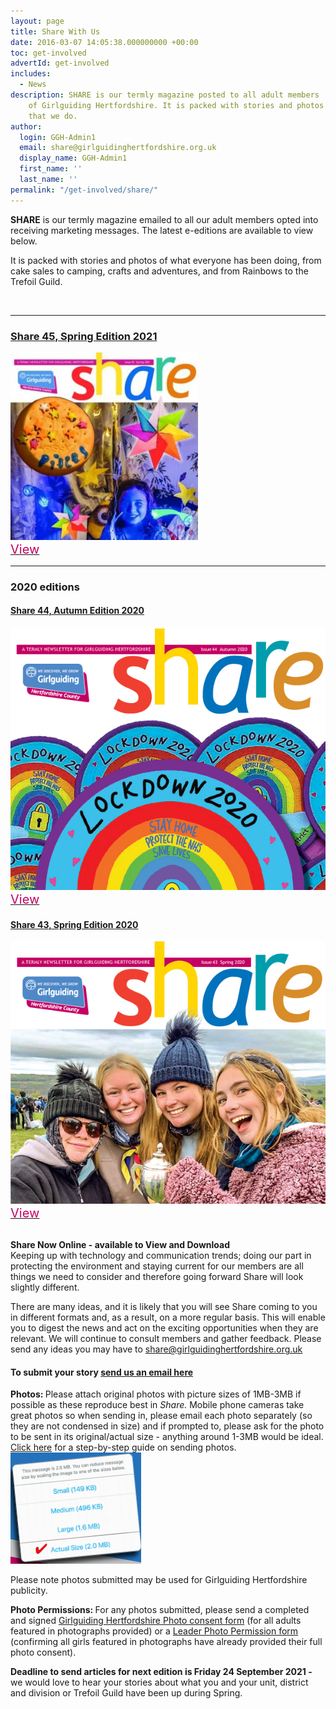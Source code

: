 ```yaml
---
layout: page
title: Share With Us
date: 2016-03-07 14:05:38.000000000 +00:00
toc: get-involved
advertId: get-involved
includes:
  - News
description: SHARE is our termly magazine posted to all adult members
    of Girlguiding Hertfordshire. It is packed with stories and photos of everything
    that we do.
author:
  login: GGH-Admin1
  email: share@girlguidinghertfordshire.org.uk
  display_name: GGH-Admin1
  first_name: ''
  last_name: ''
permalink: "/get-involved/share/"
---
```

<div class="row">
<div class="col-sm-6">
<p class="lead"><strong>SHARE</strong> is our termly magazine emailed to all our adult members opted into receiving marketing messages. The latest e-editions are available to view below.</p>

It is packed with stories and photos of what everyone has been doing, from cake sales to camping, crafts and adventures, and from Rainbows to the Trefoil Guild.
</div>
<div class="col-sm-6"><img class=" wp-image-2996 aligncenter" src="/wp-content/uploads/2019/03/Share4-300x206.jpg" sizes="(max-width: 300px) 100vw, 300px" srcset="/wp-content/uploads/2019/03/Share4-300x206.jpg 300w, /wp-content/uploads/2019/03/Share4.jpg 700w" alt="" width="400px" /></div>
</div>

<hr />

<h3><a href="/wp-content/uploads/2021/03/Share45_Spring21_single-pages_Final-Draft3.pdf" target="_blank" rel="noopener">Share 45, Spring Edition 2021</a></h3>
<div class="row">
<div class="col-sm-6"><a href="/wp-content/uploads/2021/03/Share45_Spring21_single-pages_Final-Draft3.pdf" target="_blank" rel="noopener"><img class="alignnone size-medium wp-image-4107" src="/wp-content/uploads/2021/03/Share45_Spring21-e1616098568704-300x300.jpg" alt="Cover of issue 45 of share magazine" width="300" height="300" /></a></div>
<div class="col-sm-6"><a class="btn btn-pink" href="/wp-content/uploads/2021/03/Share45_Spring21_single-pages_Final-Draft3.pdf" target="_blank" rel="noopener"><span style="color: #c40063!important; font-size: 20px!important;">View</span></a></div>
</div>

<hr />

<h3>2020 editions</h3>
<div class="row">
<div class="col-xs-6">
<div class="row">
<div class="col-xs-12">
<h4><a style="word-break: unset;" href="/wp-content/uploads/2020/04/Share-43_Spring20_8pp.pdf" target="_blank" rel="noopener">Share 44, Autumn Edition 2020</a></h4>
</div>
<div class="col-sm-6"><a href="/wp-content/uploads/2020/11/Share44_Autumn20.pdf" target="_blank" rel="noopener"><img class="ambdes" title="View Share Autunm Edition 2020" src="/wp-content/uploads/2020/11/GGH-Share44-Autunm44.jpg" /></a></div>
<div class="col-sm-6"><a class="btn btn-pink" href="/wp-content/uploads/2020/11/Share44_Autumn20.pdf" target="_blank" rel="noopener"><span style="color: #c40063!important; font-size: 20px!important;">View</span></a></div>
</div>
</div>
<div class="col-xs-6">
<div class="row">
<div class="col-xs-12">
<h4><a style="word-break: unset;" href="/wp-content/uploads/2020/04/Share-43_Spring20_8pp.pdf" target="_blank" rel="noopener">Share 43, Spring Edition 2020</a></h4>
</div>
<div class="col-sm-6"><a href="/wp-content/uploads/2020/04/Share-43_Spring20_8pp.pdf" target="_blank" rel="noopener"><img class="ambdes thumb" title="View Share Spring Edition 2020" src="/wp-content/uploads/2020/04/Share-43-Spring-600x500-1.jpg" /></a></div>
<div class="col-sm-6"><a class="btn btn-pink" href="/wp-content/uploads/2020/04/Share-43_Spring20_8pp.pdf" target="_blank" rel="noopener"><span style="color: #c40063!important; font-size: 20px!important;">View</span></a></div>
</div>
</div>
</div>
<h4 style="margin-bottom: 0; margin-top: 30px;">Share Now Online - available to View and Download</h4>
Keeping up with technology and communication trends; doing our part in protecting the environment and staying current for our members are all things we need to consider and therefore going forward Share will look slightly different.

There are many ideas, and it is likely that you will see Share coming to you in different formats and, as a result, on a more regular basis. This will enable you to digest the news and act on the exciting opportunities when they are relevant. We will continue to consult members and gather feedback. Please send any ideas you may have to <a href="mailto:share@girlguidinghertfordshire.org.uk" target="_blank" rel="noopener">share@girlguidinghertfordshire.org.uk</a>
<h4><strong>To submit your story</strong> <a href="mailto:share@girlguidinghertfordshire.org.uk">send us an email here</a></h4>
<strong>Photos: </strong>Please attach original photos with picture sizes of 1MB-3MB if possible as these reproduce best in <em>Share.</em> Mobile phone cameras take great photos so when sending in, please email each photo separately (so they are not condensed in size) and if prompted to, please ask for the photo to be sent in its original/actual size - anything around 1-3MB would be ideal. <a href="https://www.dropbox.com/s/9f9jjetv5hxki0d/How%20to%20Submit%20Photos%20for%20Share%20Magazine.pdf?dl=0" target="_blank" rel="noopener">Click here</a> for a step-by-step guide on sending photos.

<img class="alignnone size-full wp-image-4005" src="/wp-content/uploads/2021/01/Photo-1-3mb.png" alt="" width="209" height="178" />

Please note photos submitted may be used for Girlguiding Hertfordshire publicity.

<strong>Photo Permissions: </strong>For any photos submitted, please send a completed and signed <a href="/wp-content/uploads/2021/03/Girlguiding-Hertfordshire-Photo-consent-form-version-B.docx" target="_blank" rel="noopener">Girlguiding Hertfordshire Photo consent form</a> (for all adults featured in photographs provided) or a <a href="/wp-content/uploads/2021/03/LEADER-Photo-Permission-form.docx" target="_blank" rel="noopener">Leader Photo Permission form</a> (confirming all girls featured in photographs have already provided their full photo consent).

<strong>Deadline to send articles for next edition is Friday 24 September 2021 - </strong>we would love to hear your stories about what you and your unit, district and division or Trefoil Guild have been up during Spring.